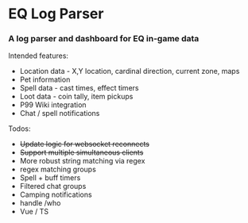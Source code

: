 # EQ Log Parser
### A log parser and dashboard for EQ in-game data

Intended features:

- Location data - X,Y location, cardinal direction, current zone, maps
- Pet information
- Spell data - cast times, effect timers
- Loot data - coin tally, item pickups
- P99 Wiki integration
- Chat / spell notifications

Todos:
- ~~Update logic for websocket reconnects~~
- ~~Support multiple simultaneous clients~~
- More robust string matching via regex
- regex matching groups
- Spell + buff timers
- Filtered chat groups
- Camping notifications
- handle /who
- Vue / TS